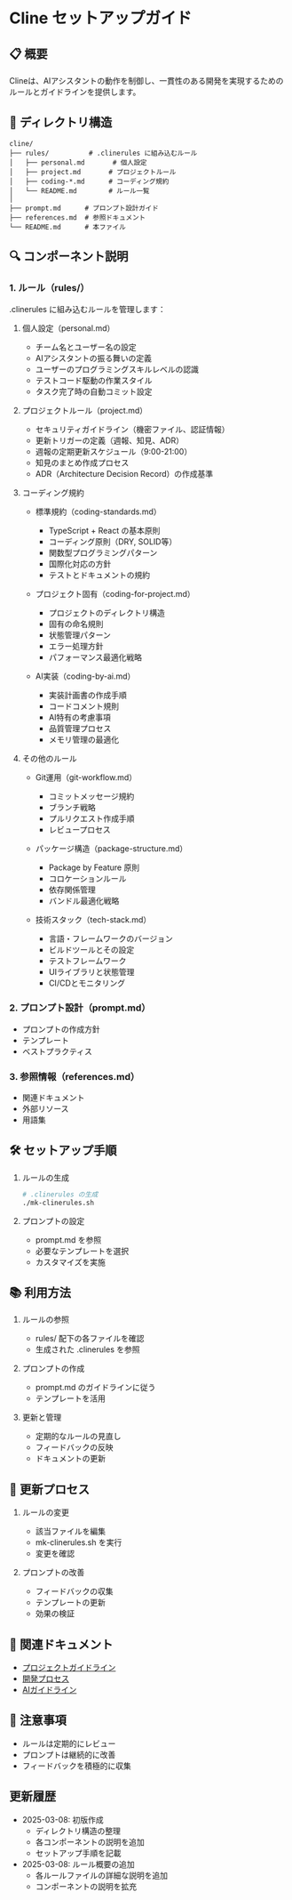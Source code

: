 # Cline セットアップガイド

## 📋 概要

Clineは、AIアシスタントの動作を制御し、一貫性のある開発を実現するためのルールとガイドラインを提供します。

## 📁 ディレクトリ構造

```
cline/
├── rules/          # .clinerules に組み込むルール
│   ├── personal.md       # 個人設定
│   ├── project.md       # プロジェクトルール
│   ├── coding-*.md      # コーディング規約
│   └── README.md        # ルール一覧
│
├── prompt.md      # プロンプト設計ガイド
├── references.md  # 参照ドキュメント
└── README.md      # 本ファイル
```

## 🔍 コンポーネント説明

### 1. ルール（rules/）

.clinerules に組み込むルールを管理します：

1. 個人設定（personal.md）

   - チーム名とユーザー名の設定
   - AIアシスタントの振る舞いの定義
   - ユーザーのプログラミングスキルレベルの認識
   - テストコード駆動の作業スタイル
   - タスク完了時の自動コミット設定

2. プロジェクトルール（project.md）

   - セキュリティガイドライン（機密ファイル、認証情報）
   - 更新トリガーの定義（週報、知見、ADR）
   - 週報の定期更新スケジュール（9:00-21:00）
   - 知見のまとめ作成プロセス
   - ADR（Architecture Decision Record）の作成基準

3. コーディング規約

   - 標準規約（coding-standards.md）

     - TypeScript + React の基本原則
     - コーディング原則（DRY, SOLID等）
     - 関数型プログラミングパターン
     - 国際化対応の方針
     - テストとドキュメントの規約

   - プロジェクト固有（coding-for-project.md）

     - プロジェクトのディレクトリ構造
     - 固有の命名規則
     - 状態管理パターン
     - エラー処理方針
     - パフォーマンス最適化戦略

   - AI実装（coding-by-ai.md）
     - 実装計画書の作成手順
     - コードコメント規則
     - AI特有の考慮事項
     - 品質管理プロセス
     - メモリ管理の最適化

4. その他のルール

   - Git運用（git-workflow.md）

     - コミットメッセージ規約
     - ブランチ戦略
     - プルリクエスト作成手順
     - レビュープロセス

   - パッケージ構造（package-structure.md）

     - Package by Feature 原則
     - コロケーションルール
     - 依存関係管理
     - バンドル最適化戦略

   - 技術スタック（tech-stack.md）
     - 言語・フレームワークのバージョン
     - ビルドツールとその設定
     - テストフレームワーク
     - UIライブラリと状態管理
     - CI/CDとモニタリング

### 2. プロンプト設計（prompt.md）

- プロンプトの作成方針
- テンプレート
- ベストプラクティス

### 3. 参照情報（references.md）

- 関連ドキュメント
- 外部リソース
- 用語集

## 🛠️ セットアップ手順

1. ルールの生成

   ```bash
   # .clinerules の生成
   ./mk-clinerules.sh
   ```

2. プロンプトの設定
   - prompt.md を参照
   - 必要なテンプレートを選択
   - カスタマイズを実施

## 📚 利用方法

1. ルールの参照

   - rules/ 配下の各ファイルを確認
   - 生成された .clinerules を参照

2. プロンプトの作成

   - prompt.md のガイドラインに従う
   - テンプレートを活用

3. 更新と管理
   - 定期的なルールの見直し
   - フィードバックの反映
   - ドキュメントの更新

## 🔄 更新プロセス

1. ルールの変更

   - 該当ファイルを編集
   - mk-clinerules.sh を実行
   - 変更を確認

2. プロンプトの改善
   - フィードバックの収集
   - テンプレートの更新
   - 効果の検証

## 📖 関連ドキュメント

- [プロジェクトガイドライン](../guidelines/README.md)
- [開発プロセス](../guidelines/development-process/README.md)
- [AIガイドライン](../ai/guidelines/README.md)

## 📝 注意事項

- ルールは定期的にレビュー
- プロンプトは継続的に改善
- フィードバックを積極的に収集

## 更新履歴

- 2025-03-08: 初版作成
  - ディレクトリ構造の整理
  - 各コンポーネントの説明を追加
  - セットアップ手順を記載
- 2025-03-08: ルール概要の追加
  - 各ルールファイルの詳細な説明を追加
  - コンポーネントの説明を拡充
